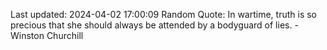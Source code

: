 Last updated: 2024-04-02 17:00:09
Random Quote: In wartime, truth is so precious that she should always be attended by a bodyguard of lies. - Winston Churchill